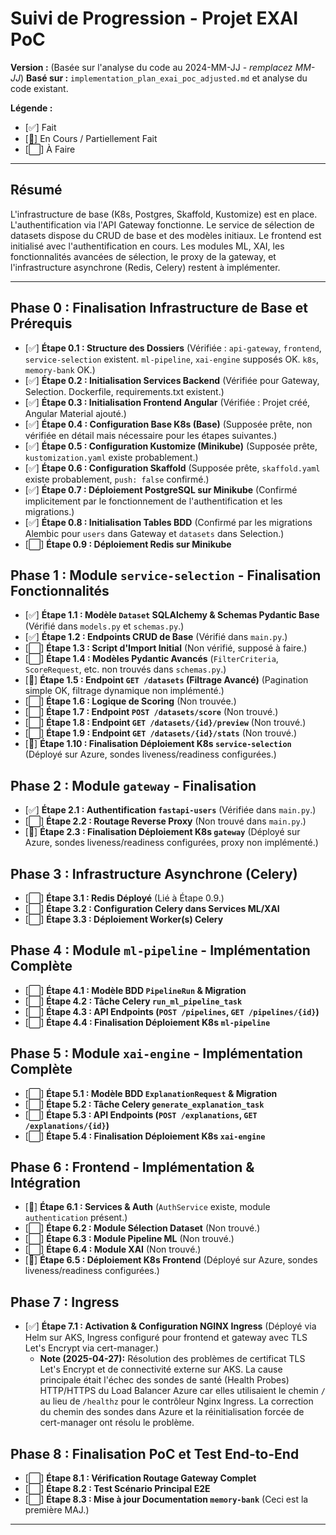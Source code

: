 # Suivi de Progression - Projet EXAI PoC

**Version :** (Basée sur l'analyse du code au 2024-MM-JJ - *remplacez MM-JJ*)
**Basé sur :** `implementation_plan_exai_poc_adjusted.md` et analyse du code existant.

**Légende :**
*   [✅] Fait
*   [🚧] En Cours / Partiellement Fait
*   [⬜] À Faire

---

## Résumé

L'infrastructure de base (K8s, Postgres, Skaffold, Kustomize) est en place. L'authentification via l'API Gateway fonctionne. Le service de sélection de datasets dispose du CRUD de base et des modèles initiaux. Le frontend est initialisé avec l'authentification en cours. Les modules ML, XAI, les fonctionnalités avancées de sélection, le proxy de la gateway, et l'infrastructure asynchrone (Redis, Celery) restent à implémenter.

---

## Phase 0 : Finalisation Infrastructure de Base et Prérequis

*   [✅] **Étape 0.1 : Structure des Dossiers** (Vérifiée : `api-gateway`, `frontend`, `service-selection` existent. `ml-pipeline`, `xai-engine` supposés OK. `k8s`, `memory-bank` OK.)
*   [✅] **Étape 0.2 : Initialisation Services Backend** (Vérifiée pour Gateway, Selection. Dockerfile, requirements.txt existent.)
*   [✅] **Étape 0.3 : Initialisation Frontend Angular** (Vérifiée : Projet créé, Angular Material ajouté.)
*   [✅] **Étape 0.4 : Configuration Base K8s (Base)** (Supposée prête, non vérifiée en détail mais nécessaire pour les étapes suivantes.)
*   [✅] **Étape 0.5 : Configuration Kustomize (Minikube)** (Supposée prête, `kustomization.yaml` existe probablement.)
*   [✅] **Étape 0.6 : Configuration Skaffold** (Supposée prête, `skaffold.yaml` existe probablement, `push: false` confirmé.)
*   [✅] **Étape 0.7 : Déploiement PostgreSQL sur Minikube** (Confirmé implicitement par le fonctionnement de l'authentification et les migrations.)
*   [✅] **Étape 0.8 : Initialisation Tables BDD** (Confirmé par les migrations Alembic pour `users` dans Gateway et `datasets` dans Selection.)
*   [⬜] **Étape 0.9 : Déploiement Redis sur Minikube**

## Phase 1 : Module `service-selection` - Finalisation Fonctionnalités

*   [✅] **Étape 1.1 : Modèle `Dataset` SQLAlchemy & Schemas Pydantic Base** (Vérifié dans `models.py` et `schemas.py`.)
*   [✅] **Étape 1.2 : Endpoints CRUD de Base** (Vérifié dans `main.py`.)
*   [⬜] **Étape 1.3 : Script d'Import Initial** (Non vérifié, supposé à faire.)
*   [⬜] **Étape 1.4 : Modèles Pydantic Avancés** (`FilterCriteria`, `ScoreRequest`, etc. non trouvés dans `schemas.py`.)
*   [🚧] **Étape 1.5 : Endpoint `GET /datasets` (Filtrage Avancé)** (Pagination simple OK, filtrage dynamique non implémenté.)
*   [⬜] **Étape 1.6 : Logique de Scoring** (Non trouvée.)
*   [⬜] **Étape 1.7 : Endpoint `POST /datasets/score`** (Non trouvé.)
*   [⬜] **Étape 1.8 : Endpoint `GET /datasets/{id}/preview`** (Non trouvé.)
*   [⬜] **Étape 1.9 : Endpoint `GET /datasets/{id}/stats`** (Non trouvé.)
*   [🚧] **Étape 1.10 : Finalisation Déploiement K8s `service-selection`** (Déployé sur Azure, sondes liveness/readiness configurées.)

## Phase 2 : Module `gateway` - Finalisation

*   [✅] **Étape 2.1 : Authentification `fastapi-users`** (Vérifiée dans `main.py`.)
*   [⬜] **Étape 2.2 : Routage Reverse Proxy** (Non trouvé dans `main.py`.)
*   [🚧] **Étape 2.3 : Finalisation Déploiement K8s `gateway`** (Déployé sur Azure, sondes liveness/readiness configurées, proxy non implémenté.)

## Phase 3 : Infrastructure Asynchrone (Celery)

*   [⬜] **Étape 3.1 : Redis Déployé** (Lié à Étape 0.9.)
*   [⬜] **Étape 3.2 : Configuration Celery dans Services ML/XAI**
*   [⬜] **Étape 3.3 : Déploiement Worker(s) Celery**

## Phase 4 : Module `ml-pipeline` - Implémentation Complète

*   [⬜] **Étape 4.1 : Modèle BDD `PipelineRun` & Migration**
*   [⬜] **Étape 4.2 : Tâche Celery `run_ml_pipeline_task`**
*   [⬜] **Étape 4.3 : API Endpoints (`POST /pipelines`, `GET /pipelines/{id}`)**
*   [⬜] **Étape 4.4 : Finalisation Déploiement K8s `ml-pipeline`**

## Phase 5 : Module `xai-engine` - Implémentation Complète

*   [⬜] **Étape 5.1 : Modèle BDD `ExplanationRequest` & Migration**
*   [⬜] **Étape 5.2 : Tâche Celery `generate_explanation_task`**
*   [⬜] **Étape 5.3 : API Endpoints (`POST /explanations`, `GET /explanations/{id}`)**
*   [⬜] **Étape 5.4 : Finalisation Déploiement K8s `xai-engine`**

## Phase 6 : Frontend - Implémentation & Intégration

*   [🚧] **Étape 6.1 : Services & Auth** (`AuthService` existe, module `authentication` présent.)
*   [⬜] **Étape 6.2 : Module Sélection Dataset** (Non trouvé.)
*   [⬜] **Étape 6.3 : Module Pipeline ML** (Non trouvé.)
*   [⬜] **Étape 6.4 : Module XAI** (Non trouvé.)
*   [🚧] **Étape 6.5 : Déploiement K8s Frontend** (Déployé sur Azure, sondes liveness/readiness configurées.)

## Phase 7 : Ingress

*   [✅] **Étape 7.1 : Activation & Configuration NGINX Ingress** (Déployé via Helm sur AKS, Ingress configuré pour frontend et gateway avec TLS Let's Encrypt via cert-manager.)
    *   **Note (2025-04-27):** Résolution des problèmes de certificat TLS Let's Encrypt et de connectivité externe sur AKS. La cause principale était l'échec des sondes de santé (Health Probes) HTTP/HTTPS du Load Balancer Azure car elles utilisaient le chemin `/` au lieu de `/healthz` pour le contrôleur Nginx Ingress. La correction du chemin des sondes dans Azure et la réinitialisation forcée de cert-manager ont résolu le problème.

## Phase 8 : Finalisation PoC et Test End-to-End

*   [⬜] **Étape 8.1 : Vérification Routage Gateway Complet**
*   [⬜] **Étape 8.2 : Test Scénario Principal E2E**
*   [⬜] **Étape 8.3 : Mise à jour Documentation `memory-bank`** (Ceci est la première MAJ.)

---
